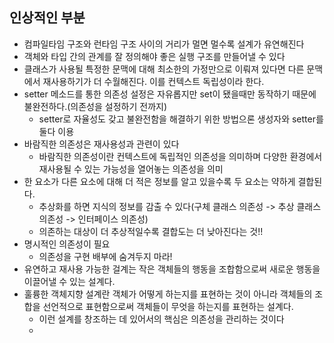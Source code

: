 ## 인상적인 부분
 - 컴파일타임 구조와 런타임 구조 사이의 거리가 멀면 멀수록 설계가 유연해진다
 - 객체와 타입 간의 관계를 잘 정의해야 좋은 실행 구조를 만들어낼 수 있다
 - 클래스가 사용될 특정한 문맥에 대해 최소한의 가정만으로 이뤄져 있다면 다른 문맥에서 재사용하기가 더 수월해진다. 이를 컨텍스트 독립성이라 한다.
 - setter 메소드를 통한 의존성 설정은 자유롭지만 set이 됐을때만 동작하기 때문에 불완전하다.(의존성을 설정하기 전까지)
    - setter로 자율성도 갖고 불완전함을 해결하기 위한 방법으론 생성자와 setter를 둘다 이용
 - 바람직한 의존성은 재사용성과 관련이 있다
   - 바람직한 의존성이란 컨텍스트에 독립적인 의존성을 의미하며 다양한 환경에서 재사용될 수 있는 가능성을 열어놓는 의존성을 의미
 - 한 요소가 다른 요소에 대해 더 적은 정보를 알고 있을수록 두 요소는 약하게 결합된다.
   - 추상화를 하면 지식의 정보를 감출 수 있다(구체 클래스 의존성 -> 추상 클래스 의존성 -> 인터페이스 의존성)
   - 의존하는 대상이 더 추상적일수록 결합도는 더 낮아진다는 것!!
 - 명시적인 의존성이 필요
   - 의존성을 구현 배부에 숨겨두지 마라!
 - 유연하고 재사용 가능한 걸계는 작은 객체들의 행동을 조합함으로써 새로운 행동을 이끌어낼 수 있는 설계다.
 - 훌륭한 객체지향 설계란 객체가 어떻게 하는지를 표현하는 것이 아니라 객체들의 조합을 선언적으로 표현함으로써 객체들이 무엇을 하는지를 표현하는 설계다.
   - 이런 설계를 창조하는 데 있어서의 핵심은 의존성을 관리하는 것이다
   - 
